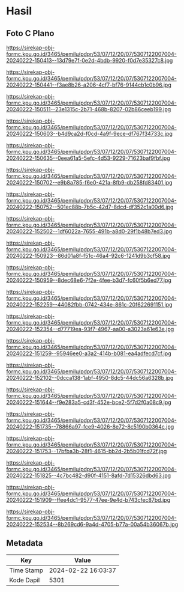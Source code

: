 # Hasil

## Foto C Plano

https://sirekap-obj-formc.kpu.go.id/3465/pemilu/pdpr/53/07/12/20/07/5307122007004-20240222-150413--13d79e7f-0e2d-4bdb-9920-f0d7e35327c8.jpg

https://sirekap-obj-formc.kpu.go.id/3465/pemilu/pdpr/53/07/12/20/07/5307122007004-20240222-150441--f3ae8b26-a206-4cf7-bf76-9144cb1c0b96.jpg

https://sirekap-obj-formc.kpu.go.id/3465/pemilu/pdpr/53/07/12/20/07/5307122007004-20240222-150511--23e1315c-2b71-468b-8207-02b86ceeb199.jpg

https://sirekap-obj-formc.kpu.go.id/3465/pemilu/pdpr/53/07/12/20/07/5307122007004-20240222-150603--b4d9ca2d-f0cd-4a9f-9ece-df767f34733c.jpg

https://sirekap-obj-formc.kpu.go.id/3465/pemilu/pdpr/53/07/12/20/07/5307122007004-20240222-150635--0eea61a5-5efc-4d53-9229-71623baf9fbf.jpg

https://sirekap-obj-formc.kpu.go.id/3465/pemilu/pdpr/53/07/12/20/07/5307122007004-20240222-150702--e9b8a785-f6e0-421a-8fb9-db258fd83401.jpg

https://sirekap-obj-formc.kpu.go.id/3465/pemilu/pdpr/53/07/12/20/07/5307122007004-20240222-150752--501ec88b-7b5c-42d7-8dcd-df352c1a00d6.jpg

https://sirekap-obj-formc.kpu.go.id/3465/pemilu/pdpr/53/07/12/20/07/5307122007004-20240222-152502--1df6022a-7655-491b-a8d0-29f1b48b7ed3.jpg

https://sirekap-obj-formc.kpu.go.id/3465/pemilu/pdpr/53/07/12/20/07/5307122007004-20240222-150923--86d01a8f-f51c-46a4-92c6-1241d9b3cf58.jpg

https://sirekap-obj-formc.kpu.go.id/3465/pemilu/pdpr/53/07/12/20/07/5307122007004-20240222-150959--8dec68e6-7f2e-4fee-b3d7-fc60f5b6ed77.jpg

https://sirekap-obj-formc.kpu.go.id/3465/pemilu/pdpr/53/07/12/20/07/5307122007004-20240222-152259--44082fbb-0742-434e-861c-20f622691151.jpg

https://sirekap-obj-formc.kpu.go.id/3465/pemilu/pdpr/53/07/12/20/07/5307122007004-20240222-152354--d77719ea-93f7-4967-aa00-a3023a61e63e.jpg

https://sirekap-obj-formc.kpu.go.id/3465/pemilu/pdpr/53/07/12/20/07/5307122007004-20240222-151259--95946ee0-a3a2-414b-b081-ea4adfecd7cf.jpg

https://sirekap-obj-formc.kpu.go.id/3465/pemilu/pdpr/53/07/12/20/07/5307122007004-20240222-152102--0dcca138-1abf-4950-8dc5-44dc56a6328b.jpg

https://sirekap-obj-formc.kpu.go.id/3465/pemilu/pdpr/53/07/12/20/07/5307122007004-20240222-151644--f9e283a5-cd3f-452e-bce2-5f7d2f0a08c9.jpg

https://sirekap-obj-formc.kpu.go.id/3465/pemilu/pdpr/53/07/12/20/07/5307122007004-20240222-151735--78866a97-fce9-4026-8e72-8c5190b0364c.jpg

https://sirekap-obj-formc.kpu.go.id/3465/pemilu/pdpr/53/07/12/20/07/5307122007004-20240222-151753--17bfba3b-28f1-4615-bb2d-2b5b01fcd72f.jpg

https://sirekap-obj-formc.kpu.go.id/3465/pemilu/pdpr/53/07/12/20/07/5307122007004-20240222-151825--4c7bc482-d90f-4151-8afd-7d15326dbd63.jpg

https://sirekap-obj-formc.kpu.go.id/3465/pemilu/pdpr/53/07/12/20/07/5307122007004-20240222-151909--ffee4dc1-9577-47ee-9e4d-b743cfec87bd.jpg

https://sirekap-obj-formc.kpu.go.id/3465/pemilu/pdpr/53/07/12/20/07/5307122007004-20240222-152534--8b269cd6-9a4d-4705-b77a-00a54b36067b.jpg


## Metadata

| Key        | Value               |
| ---------- | ------------------- |
| Time Stamp | 2024-02-22 16:03:37 |
| Kode Dapil | 5301                |



